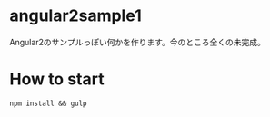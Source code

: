 # angular2sample1
Angular2のサンプルっぽい何かを作ります。今のところ全くの未完成。


# How to start
```
npm install && gulp
```
